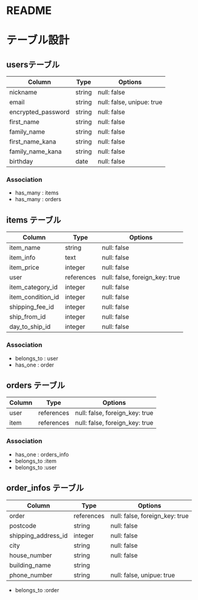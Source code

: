 # README

# テーブル設計

##  usersテーブル

|      Column      |    Type    |             Options             |
| ------------------ | ---------- | ------------------------------- |
| nickname           | string     | null: false                     |
| email              | string     | null: false, unipue: true       |
| encrypted_password | string     | null: false                     |
| first_name         | string     | null: false                     |
| family_name        | string     | null: false                     |
| first_name_kana    | string     | null: false                     |
| family_name_kana   | string     | null: false                     |
| birthday           | date       | null: false                     |

### Association

- has_many : items
- has_many : orders

## items テーブル

|       Column       |    Type    |             Options             |
| ------------------ | ---------- | ------------------------------- |
| item_name          | string     | null: false                     |
| item_info          | text       | null: false                     |
| item_price         | integer    | null: false                     |
| user               | references | null: false, foreign_key: true  |
| item_category_id   | integer    | null: false                     |
| item_condition_id  | integer    | null: false                     |
| shipping_fee_id    | integer    | null: false                     |
| ship_from_id       | integer    | null: false                     |
| day_to_ship_id     | integer    | null: false                     |

### Association

- belongs_to : user
- has_one : order

## orders テーブル

|    Column     |    Type    |            Options             |
| ------------- | ---------- | ------------------------------ |
| user          | references | null: false, foreign_key: true |
| item          | references | null: false, foreign_key: true |

### Association

- has_one : orders_info
- belongs_to :item
- belongs_to :user

## order_infos テーブル

|       Column        |    Type    |            Options             |
| ------------------- | ---------- | ------------------------------ |
| order               | references | null: false, foreign_key: true |
| postcode            | string     | null: false                    |
| shipping_address_id | integer    | null: false                    |
| city                | string     | null: false                    |
| house_number        | string     | null: false                    |
| building_name       | string     |                                |
| phone_number        | string     | null: false, unipue: true      |

- belongs_to :order
